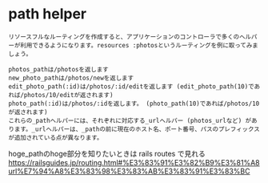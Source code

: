 # path helper
```
リソースフルなルーティングを作成すると、アプリケーションのコントローラで多くのヘルパーが利用できるようになります。resources :photosというルーティングを例に取ってみましょう。

photos_pathは/photosを返します
new_photo_pathは/photos/newを返します
edit_photo_path(:id)は/photos/:id/editを返します (edit_photo_path(10)であれば/photos/10/editが返されます)
photo_path(:id)は/photos/:idを返します。 (photo_path(10)であれば/photos/10が返されます)
これらの_pathヘルパーには、それぞれに対応する_urlヘルパー (photos_urlなど) があります。_urlヘルパーは、_pathの前に現在のホスト名、ポート番号、パスのプレフィックスが追加されている点が異なります。
```
hoge_pathのhoge部分を知りたいときは rails routes で見れる
https://railsguides.jp/routing.html#%E3%83%91%E3%82%B9%E3%81%A8url%E7%94%A8%E3%83%98%E3%83%AB%E3%83%91%E3%83%BC